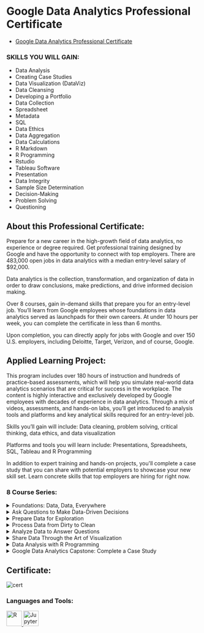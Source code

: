 # Google Data Analytics Professional Certificate

- [Google Data Analytics Professional Certificate](https://www.coursera.org/professional-certificates/google-data-analytics)


### SKILLS YOU WILL GAIN:
- Data Analysis
- Creating Case Studies
- Data Visualization (DataViz)
- Data Cleansing
- Developing a Portfolio
- Data Collection
- Spreadsheet
- Metadata
- SQL
- Data Ethics
- Data Aggregation
- Data Calculations
- R Markdown
- R Programming
- Rstudio
- Tableau Software
- Presentation
- Data Integrity
- Sample Size Determination
- Decision-Making
- Problem Solving
- Questioning



## About this Professional Certificate:
Prepare for a new career in the high-growth field of data analytics, no experience or degree required. Get professional training designed by Google and have the opportunity to connect with top employers. There are 483,000 open jobs in data analytics with a median entry-level salary of $92,000.

Data analytics is the collection, transformation, and organization of data in order to draw conclusions, make predictions, and drive informed decision making. 

Over 8 courses, gain in-demand skills that prepare you for an entry-level job. You’ll learn from Google employees whose foundations in data analytics served as launchpads for their own careers. At under 10 hours per week, you can complete the certificate in less than 6 months. 

Upon completion, you can directly apply for jobs with Google and over 150 U.S. employers, including Deloitte, Target, Verizon, and of course, Google. 

## Applied Learning Project:
This program includes over 180 hours of instruction and hundreds of practice-based assessments, which will help you simulate real-world data analytics scenarios that are critical for success in the workplace. The content is highly interactive and exclusively developed by Google employees with decades of experience in data analytics. Through a mix of videos, assessments, and hands-on labs, you’ll get introduced to analysis tools and platforms and key analytical skills required for an entry-level job.

Skills you’ll gain will include: Data cleaning, problem solving, critical thinking, data ethics, and data visualization

Platforms and tools you will learn include: Presentations, Spreadsheets, SQL, Tableau and R Programming

In addition to expert training and hands-on projects, you'll complete a case study that you can share with potential employers to showcase your new skill set. Learn concrete skills that top employers are hiring for right now.

### 8 Course Series:
<details>
  <summary>Foundations: Data, Data, Everywhere</summary>

  <h6 align="left">
This is the first course in the Google Data Analytics Certificate. Organizations of all kinds need data analysts to help them improve their processes, identify opportunities and trends, launch new products, and make thoughtful decisions. In this course, you’ll be introduced to the world of data analytics through hands-on curriculum developed by Google. The material shared covers plenty of key data analytics topics, and it’s designed to give you an overview of what’s to come in the Google Data Analytics Certificate. Current Google data analysts will instruct and provide you with hands-on ways to accomplish common data analyst tasks using the best tools and resources.

Learners who complete this certificate program will be equipped to apply for introductory-level jobs as data analysts. No previous experience is necessary.

By the end of this course, learners will:
- Gain an understanding of the practices and processes employed by a junior or associate data analyst in their day-to-day job. 
- Learn about key analytical skills (data cleaning, data analysis, data visualization) and tools (spreadsheets, SQL, R programming, Tableau) that you can add to your professional toolbox. 
- Discover a wide variety of terms and concepts relevant to the role of a junior data analyst, such as the data life cycle and the data analysis process. 
- Evaluate the role of analytics in the data ecosystem. 
- Conduct an analytical thinking self-assessment. 
- Explore job opportunities available to you upon program completion, and learn about best practices you can leverage during your job search.
- </h6>

</details>

<details>
  <summary>Ask Questions to Make Data-Driven Decisions</summary>

<h6 align="left">
This is the second course in the Google Data Analytics Certificate. You’ll build on your understanding of the topics that were introduced in the first course of this certificate program. The material will help you learn how to ask effective questions, make data-driven decisions, and meet stakeholders’ needs. Current Google data analysts will instruct and provide you with hands-on ways to accomplish common data analytics tasks.

Learners who complete this certificate program will be equipped to apply for introductory-level jobs as data analysts. No previous experience is necessary.

By the end of this course, you will:
- Learn about effective questioning techniques that can help guide analysis. 
- Gain an understanding of data-driven decision-making and how data analysts present findings.
- Explore a variety of real-world business scenarios as an example of questioning and decision-making.
- Discover how and why spreadsheets are an important tool for data analysts.
- Examine the key ideas associated with structured thinking and how they can help analysts better understand problems and develop solutions.
- Learn strategies for managing the expectations of stakeholders while establishing clear communication with a data analytics team to achieve business objectives.
</h6>

</details>

<details>
  <summary>Prepare Data for Exploration</summary>

<h6 align="left">
This is the third course in the Google Data Analytics Certificate. As you continue to build on your understanding of the topics from the first two courses, you’ll be introduced to new topics that will help you gain practical data analytics skills. You’ll learn how to use tools like spreadsheets and SQL to extract and make use of the right data for your objectives, and how to organize and protect your data. Current Google data analysts will continue to instruct and provide you with hands-on ways to accomplish common data analyst tasks with the best tools and resources.

Learners who complete this certificate program will be equipped to apply for introductory-level jobs as data analysts. No previous experience is necessary.

By the end of this course, learners will:
- Find out how analysts decide what data to collect for analysis.
- Learn about structured and unstructured data, data types, and data formats.
- Discover how to identify different types of bias in data to help ensure data credibility. 
- Explore how analysts use spreadsheets and SQL within databases and data sets.
- Examine open data and the relationship between, and importance of, data ethics and data privacy.
- Gain an understanding of how to access databases and extract, filter, and sort the data they contain.
- Learn best practices for organizing data and keeping it secure.
</h6>
</details>

<details>
  <summary>Process Data from Dirty to Clean</summary>
  <h6 align="left">
This is the fourth course in the Google Data Analytics Certificate. In this course, you’ll continue to build your understanding of data analytics and the concepts and tools that data analysts use in their work. You’ll learn how to check and clean your data using spreadsheets and SQL, as well as how to verify and report your data cleaning results. Current Google data analysts will continue to instruct and provide you with hands-on ways to accomplish common data analyst tasks with the best tools and resources.

Learners who complete this certificate program will be equipped to apply for introductory-level jobs as data analysts. No previous experience is necessary.

By the end of this course, learners will:
- Check for data integrity.
- Apply data cleaning techniques using spreadsheets. 
- Develop basic SQL queries for use on databases.
- Use basic SQL functions to clean and transform data.
- Verify the results of cleaning data.
- Write an effective data cleaning report
  </h6>
</details>

<details>
  <summary>Analyze Data to Answer Questions</summary>
  <h6 align="left">
This is the fifth course in the Google Data Analytics Certificate. In this course, you’ll explore what it means to actually analyze your data. You’ll take what you’ve learned up to this point and apply it to make sense of the data you’ve collected. You’ll learn how to organize and format your data using spreadsheets and SQL to help you look at and think about your data in different ways. You’ll also find out how to perform complex calculations with your data to address business objectives. You’ll learn how to use formulas, functions, and SQL queries as you conduct your analysis. Current Google data analysts will continue to instruct and provide you with hands-on ways to accomplish common data analyst tasks with the best tools and resources.

Learners who complete this certificate program will be equipped to apply for introductory-level jobs as data analysts. No previous experience is necessary.

By the end of this course, learners will:
- Learn how to organize data for analysis.
- Understand the processes for formatting and adjusting data. 
- Explore how to aggregate data in spreadsheets and by using SQL.
- Use formulas and functions in spreadsheets to make data calculations.
- Learn how to complete calculations using SQL queries.
  </h6>
</details>

<details>
  <summary>Share Data Through the Art of Visualization</summary>
  <h6 align="left">
This is the sixth course in the Google Data Analytics Certificate. You’ll learn how to visualize and present your data findings as you complete the data analysis process. This course will show you how data visualizations, such as visual dashboards, can help bring your data to life. You’ll also explore Tableau, a data visualization platform that will help you create effective visualizations for your presentations. Current Google data analysts will continue to instruct and provide you with hands-on ways to accomplish common data analyst tasks with the best tools and resources.

Learners who complete this certificate program will be equipped to apply for introductory-level jobs as data analysts. No previous experience is necessary.

By the end of this course, learners will:
- Understand the importance of data visualization.
- Learn how to form a compelling narrative through data stories.
- Gain an understanding of how to use Tableau to create dashboards and dashboard filters.
- Discover how to use Tableau to create effective visualizations. 
- Explore the principles and practices involved with effective presentations.
- Learn how to consider potential limitations associated with the data in your presentations.
- Understand how to apply best practices to a Q&A with your audience.
  </h6>
</details>

<details>
  <summary>Data Analysis with R Programming</summary>
  <h6 align="left">
This course is the seventh course in the Google Data Analytics Certificate. In this course, you’ll learn about the programming language known as R. You’ll find out how to use RStudio, the environment that allows you to work with R, and the software applications and tools that are unique to R, such as R packages. You’ll discover how R lets you clean, organize, analyze, visualize, and report data in new and more powerful ways. Current Google data analysts will continue to instruct and provide you with hands-on ways to accomplish common data analyst tasks with the best tools and resources.

Learners who complete this certificate program will be equipped to apply for introductory-level jobs as data analysts. No previous experience is necessary.

By the end of this course, learners will:
- Examine the benefits of using the R programming language.
- Discover how to use RStudio to apply R to your analysis. 
- Explore the fundamental concepts associated with programming in R. 
- Understand the contents and components of R packages including the Tidyverse package.
- Gain an understanding of dataframes and their use in R.
- Discover the options for generating visualizations in R.
- Learn about R Markdown for documenting R programming.
  </h6>
</details>

<details>
  <summary>Google Data Analytics Capstone: Complete a Case Study</summary>
  <h6 align="left">
This course is the eighth and final course in the Google Data Analytics Certificate. You’ll have the opportunity to complete a case study, which will help prepare you for your data analytics job hunt. Case studies are commonly used by employers to assess analytical skills. For your case study, you’ll choose an analytics-based scenario. You’ll then ask questions, prepare, process, analyze, visualize and act on the data from the scenario. You’ll also learn about useful job hunting skills, common interview questions and responses, and materials to build a portfolio online. Current Google data analysts will continue to instruct and provide you with hands-on ways to accomplish common data analyst tasks with the best tools and resources.

Learners who complete this certificate program will be equipped to apply for introductory-level jobs as data analysts. No previous experience is necessary.

By the end of this course, learners will:
- Learn the benefits and uses of case studies and portfolios in the job search.
- Explore real world job interview scenarios and common interview questions.
- Discover how case studies can be a part of the job interview process. 
- Examine and consider different case study scenarios. 
- Have the chance to complete your own case study for your portfolio.
  </h6>
</details>


## Certificate:

![cert](Coursera_Certificate.jpg)

<h3 align="left">Languages and Tools:</h3>
<p align="left"> <a href="https://www.r-project.org/" target="_blank" rel="noreferrer"> <img src="https://www.r-project.org/Rlogo.png" alt="R" width="40" height="40"/> </a>
<a href="https://jupyter.org/" target="_blank" rel="noreferrer"> <img src="https://jupyter.org/assets/try/jupyter.png" alt="JupyterLab" width="40" height="40"/> </p>
